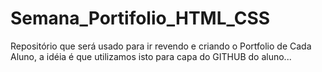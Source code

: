 # Semana_Portifolio_HTML_CSS
Repositório que será usado para ir revendo e criando o Portfolio de Cada Aluno, a idéia é que utilizamos isto para capa do GITHUB do aluno...
